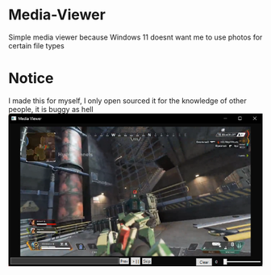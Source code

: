 # Media-Viewer
Simple media viewer because Windows 11 doesnt want me to use photos for certain file types
# Notice
I made this for myself, I only open sourced it for the knowledge of other people, it is buggy as hell
![UI Screenshot](MediaViewer_Zvm6y9tuZ5.png)
